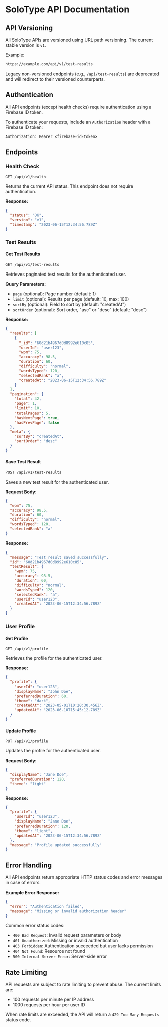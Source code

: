 # SoloType API Documentation

## API Versioning

All SoloType APIs are versioned using URL path versioning. The current stable version is `v1`.

Example:
```
https://example.com/api/v1/test-results
```

Legacy non-versioned endpoints (e.g., `/api/test-results`) are deprecated and will redirect to their versioned counterparts.

## Authentication

All API endpoints (except health checks) require authentication using a Firebase ID token.

To authenticate your requests, include an `Authorization` header with a Firebase ID token:

```
Authorization: Bearer <firebase-id-token>
```

## Endpoints

### Health Check

```
GET /api/v1/health
```

Returns the current API status. This endpoint does not require authentication.

**Response:**
```json
{
  "status": "OK",
  "version": "v1",
  "timestamp": "2023-06-15T12:34:56.789Z"
}
```

### Test Results

#### Get Test Results

```
GET /api/v1/test-results
```

Retrieves paginated test results for the authenticated user.

**Query Parameters:**
- `page` (optional): Page number (default: 1)
- `limit` (optional): Results per page (default: 10, max: 100)
- `sortBy` (optional): Field to sort by (default: "createdAt")
- `sortOrder` (optional): Sort order, "asc" or "desc" (default: "desc")

**Response:**
```json
{
  "results": [
    {
      "_id": "60d21b4967d0d8992e610c85",
      "userId": "user123",
      "wpm": 75,
      "accuracy": 98.5,
      "duration": 60,
      "difficulty": "normal",
      "wordsTyped": 120,
      "selectedRank": "a",
      "createdAt": "2023-06-15T12:34:56.789Z"
    }
  ],
  "pagination": {
    "total": 42,
    "page": 1,
    "limit": 10,
    "totalPages": 5,
    "hasNextPage": true,
    "hasPrevPage": false
  },
  "meta": {
    "sortBy": "createdAt",
    "sortOrder": "desc"
  }
}
```

#### Save Test Result

```
POST /api/v1/test-results
```

Saves a new test result for the authenticated user.

**Request Body:**
```json
{
  "wpm": 75,
  "accuracy": 98.5,
  "duration": 60,
  "difficulty": "normal",
  "wordsTyped": 120,
  "selectedRank": "a"
}
```

**Response:**
```json
{
  "message": "Test result saved successfully",
  "id": "60d21b4967d0d8992e610c85",
  "testResult": {
    "wpm": 75,
    "accuracy": 98.5,
    "duration": 60,
    "difficulty": "normal",
    "wordsTyped": 120,
    "selectedRank": "a",
    "userId": "user123",
    "createdAt": "2023-06-15T12:34:56.789Z"
  }
}
```

### User Profile

#### Get Profile

```
GET /api/v1/profile
```

Retrieves the profile for the authenticated user.

**Response:**
```json
{
  "profile": {
    "userId": "user123",
    "displayName": "John Doe",
    "preferredDuration": 60,
    "theme": "dark",
    "createdAt": "2023-05-01T10:20:30.456Z",
    "updatedAt": "2023-06-10T15:45:12.789Z"
  }
}
```

#### Update Profile

```
PUT /api/v1/profile
```

Updates the profile for the authenticated user.

**Request Body:**
```json
{
  "displayName": "Jane Doe",
  "preferredDuration": 120,
  "theme": "light"
}
```

**Response:**
```json
{
  "profile": {
    "userId": "user123",
    "displayName": "Jane Doe",
    "preferredDuration": 120,
    "theme": "light",
    "updatedAt": "2023-06-15T12:34:56.789Z"
  },
  "message": "Profile updated successfully"
}
```

## Error Handling

All API endpoints return appropriate HTTP status codes and error messages in case of errors.

**Example Error Response:**
```json
{
  "error": "Authentication failed",
  "message": "Missing or invalid authorization header"
}
```

Common error status codes:
- `400 Bad Request`: Invalid request parameters or body
- `401 Unauthorized`: Missing or invalid authentication
- `403 Forbidden`: Authentication succeeded but user lacks permission
- `404 Not Found`: Resource not found
- `500 Internal Server Error`: Server-side error

## Rate Limiting

API requests are subject to rate limiting to prevent abuse. The current limits are:
- 100 requests per minute per IP address
- 1000 requests per hour per user ID

When rate limits are exceeded, the API will return a `429 Too Many Requests` status code. 
